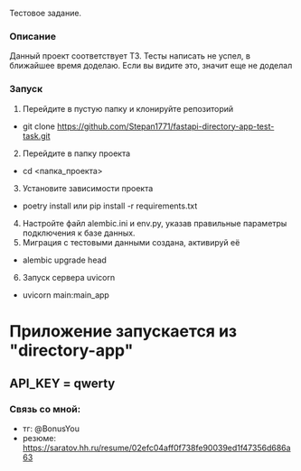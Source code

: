 Тестовое задание.

### Описание
Данный проект соответствует ТЗ.
Тесты написать не успел, в ближайшее время доделаю.
Если вы видите это, значит еще не доделал

### Запуск
1. Перейдите в пустую папку и клонируйте репозиторий
 - git clone https://github.com/Stepan1771/fastapi-directory-app-test-task.git
2. Перейдите в папку проекта
 - cd <папка_проекта>
3. Установите зависимости проекта
 - poetry install или pip install -r requirements.txt
4. Настройте файл alembic.ini и env.py, указав правильные параметры подключения к базе данных.
5. Миграция с тестовыми данными создана, активируй её
 - alembic upgrade head
6. Запуск сервера uvicorn
 - uvicorn main:main_app

# Приложение запускается из "directory-app"

## API_KEY = qwerty 


### Связь со мной:
- тг: @BonusYou
- резюме: https://saratov.hh.ru/resume/02efc04aff0f738fe90039ed1f47356d686a63
